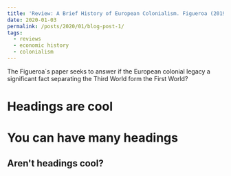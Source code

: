 ```yaml
---
title: 'Review: A Brief History of European Colonialism. Figueroa (2019)'
date: 2020-01-03
permalink: /posts/2020/01/blog-post-1/
tags:
  - reviews
  - economic history
  - colonialism
---
```


The Figueroa´s paper seeks to answer if the European colonial legacy a significant fact separating the Third World form the First World?

Headings are cool
======

You can have many headings
======

Aren't headings cool?
------
